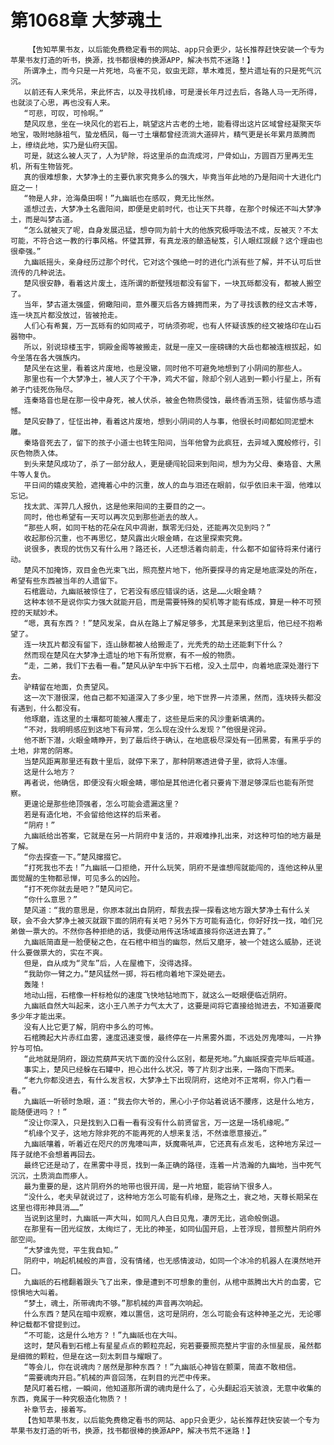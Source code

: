 # 第1068章 大梦魂土
        【告知苹果书友，以后能免费稳定看书的网站、app只会更少，站长推荐赶快安装一个专为苹果书友打造的听书，换源，找书都很棒的换源APP，解决书荒不迷路！】
       所谓净土，而今只是一片死地，鸟雀不见，蚁虫无踪，草木难觅，整片遗址有的只是死气沉沉。
       以前还有人来凭吊，来此怀古，以及寻找机缘，可是漫长年月过去后，各路人马一无所得，也就淡了心思，再也没有人来。
       “可悲，可叹，可怜啊。”
       楚风叹息，坐在一块风化的岩石上，眺望这片古老的土地，能看得出这片区域曾经凝聚天华地宝，吸附地脉祖气，蛰龙栖凤，每一寸土壤都曾经流淌大道碎片，精气更是长年累月蒸腾而上，缭绕此地，实乃是仙府天国。
       可是，就这么被人灭了，人为铲除，将这里杀的血流成河，尸骨如山，方圆百万里再无生机，所有生物皆死。
       真的很难想象，大梦净土的主要仇家究竟多么的强大，毕竟当年此地的乃是阳间十大进化门庭之一！
       “物是人非，沧海桑田啊！”九幽祇也在感叹，竟无比怅然。
       遥想过去，大梦净土名震阳间，即便是史前时代，也让天下共尊，在那个时候还不叫大梦净土，而是叫梦古道。
       “怎么就被灭了呢，自身发展迅猛，想夺同为前十大的他族究极呼吸法不成，反被灭？不太可能，不符合这一教的行事风格。怀璧其罪，有真龙液的酿造秘笈，引人眼红觊觎？这个理由也很牵强。”
       九幽祇摇头，亲身经历过那个时代，它对这个强绝一时的进化门派有些了解，并不认可后世流传的几种说法。
       楚风很安静，看着这片废土，连所谓的断壁残垣都没有留下，一块瓦砾都没有，都被人搬空了。
       当年，梦古道太强盛，俯瞰阳间，意外覆灭后各方蜂拥而来，为了寻找该教的经文古术等，连一块瓦片都没放过，皆被抢走。
       人们心有希冀，万一瓦砾有的如同戒子，可纳须弥呢，也有人怀疑该族的经文被烙印在山石器物中。
       所以，别说琼楼玉宇，铜殿金阁等被搬走，就是一座又一座磅礴的大岳也都被连根拔起，如今坐落在各大强族内。
       楚风坐在这里，看着这片废地，也是没辙，同时他不可避免地想到了小阴间的那些人。
       那里也有一个大梦净土，被人灭了个干净，鸡犬不留，除却个别人逃到一颗小行星上，所有弟子门徒死伤殆尽。
       连秦珞音也是在那一役中身死，被人伏杀，被金色物质侵蚀，最终香消玉殒，徒留伤感与遗憾。
       楚风安静了，怔怔出神，看着这片废地，想到小阴间的人与事，他很长时间都如同泥塑木雕。
       秦珞音死去了，留下的孩子小道士也转生阳间，当年他曾为此疯狂，去异域入魔般修行，引灰色物质入体。
       到头来楚风成功了，杀了一部分敌人，更是硬闯轮回来到阳间，想为为父母、秦珞音、大黑牛等人复仇。
       平日间的嬉皮笑脸，遮掩着心中的沉重，故人的血与泪还在眼前，似乎依旧未干涸，他难以忘记。
       找太武、浑羿几人报仇，这是他来阳间的主要目的之一。
       同时，他也希望有一天可以再次见到那些逝去的故人。
       “那些人啊，如同干枯的花朵在风中凋谢，飘零无归处，还能再次见到吗？”
       收起那份沉重，也不再思忆，楚风露出火眼金睛，在这里探索究竟。
       说很多，表现的忧伤又有什么用？路还长，人还想活着向前走，什么都不如留待将来付诸行动。
       楚风不加掩饰，双目金色光束飞出，照亮整片地下，他所要探寻的肯定是地底深处的所在，希望有些东西被当年的人遗留下。
       石棺震动，九幽祇被惊住了，它若没有感应错误的话，这是……火眼金睛？
       这种本领不是说你实力强大就能开启，而是需要特殊的契机等才能有练成，算是一种不可预控的天赋妙术。
       “嗯，真有东西？！”楚风发呆，自从在路上了解足够多，尤其是来到这里后，他已经不抱希望了。
       连一块瓦片都没有留下，连山脉都被人给搬走了，光秃秃的劫土还能剩下什么？
       然而现在楚风在大梦净土遗址的地下有所觉察，有不一般的物质。
       “走，二弟，我们下去看一看。”楚风从驴车中拆下石棺，没入土层中，向着地底深处潜行下去。
       驴精留在地面，负责望风。
       这一次下潜很深，他自己都不知道深入了多少里，地下世界一片漆黑，然而，连块砖头都没有遇到，什么都没有。
       他琢磨，连这里的土壤都可能被人攫走了，这些是后来的风沙重新填满的。
       “不对，我明明感应到这地下有异常，怎么现在没什么发现？”他很是诧异。
       他不断下潜，火眼金睛睁开，到了最后终于确认，在地底极尽深处有一团黑雾，有黑乎乎的土地，非常的阴寒。
       当楚风距离那里还有数十里后，就停下来了，那种阴寒透进骨子里，欲将人冻僵。
       这是什么地方？
       再者说，他确信，即便没有火眼金睛，哪怕是其他进化者只要肯下潜足够深后也能有所觉察。
       更遑论是那些绝顶强者，怎么可能会遗漏这里？
       若是有造化地，不会留给他这样的后来者。
       “阴府！”
       九幽祇给出答案，它就是在另一片阴府中复活的，并艰难挣扎出来，对这种可怕的地方最是了解。
       “你去探查一下。”楚风撺掇它。
       “打死我也不去！”九幽祇一口拒绝，开什么玩笑，阴府不是谁想闯就能闯的，连他这种从里面觉醒的生物都忌惮，可见多么的凶险。
       “打不死你就去是吧？”楚风问它。
       “你什么意思？”
       楚风道：“我的意思是，你原本就出自阴府，帮我去探一探看这地方跟大梦净土有什么关联，会不会大梦净土被灭就跟下面的阴府有关吧？另外下方可能有造化，你好好找一找，咱们兄弟做一票大的。不然你各种拒绝的话，我便动用传送场域直接将你送进去算了。”
       九幽祇简直是一脸便秘之色，在石棺中相当的幽怨，然后又磨牙，被一个娃这么威胁，还说什么要做票大的，实在不爽。
       但是，自从成为“灵车”后，人在屋檐下，没得选择。
       “我助你一臂之力。”楚风猛然一掷，将石棺向着地下深处砸去。
       轰隆！
       地动山摇，石棺像一杆标枪似的速度飞快地钻地而下，就这么一眨眼便临近阴府。
       九幽祇自然大叫起来，这小王八羔子力气太大了，这要是间将它直接给抛进去，不知道要爬多少年才能出来。
       没有人比它更了解，阴府中多么的可怖。
       石棺腾起大片赤红血雾，速度迅速变慢，最终停在一片黑雾外面，不远处厉鬼嚎叫，一片狰狞与可怕。
       “此地就是阴府，跟边荒葫芦天坑下面的没什么区别，都是死地。”九幽祇探查完毕后喊道。
       事实上，楚风已经躲在石罐中，担心出什么状况，等了片刻才出来，一路向下而来。
       “老九你都没进去，有什么发言权，大梦净土下出现阴府，这绝对不正常啊，你入门看一看。”
       九幽祇一听顿时急眼，道：“我去你大爷的，黑心小子你站着说话不腰疼，这是什么地方，能随便进吗？！”
       “没让你深入，只是找到入口看一看有没有什么前贤留言，万一这是一场机缘呢。”
       “机缘个叉子，这地方除非死的不能再死的人想来复活，不然谁愿意接近。”
       九幽祇嚷着，听着近在咫尺的厉鬼嚎叫声，妖魔嘶吼声，它还真有点发毛，这种地方呆过一阵子就绝不会想着再回去。
       最终它还是动了，在黑雾中寻觅，找到一条正确的路径，连着一片浩瀚的九幽地，当中死气沉沉，土质淌血而瘆人。
       最为重要的是，这片阴府外的地带也很开阔，是一片地窟，能容纳下很多人。
       “没什么，老夫早就说过了，这种地方怎么可能有机缘，是殇之土，衰之地，天尊长期呆在这里也得形神具消……”
       当说到这里时，九幽祇一声大叫，如同凡人白日见鬼，凄厉无比，逃命般倒退。
       在那里有一团光绽放，太绚烂了，无比的神圣，如同仙国开启，上苍浮现，普照整片阴府外部空间。
       “大梦谁先觉，平生我自知。”
       阴府中，响起机械般的声音，没有情绪，也无感情波动，如同一个冰冷的机器人在漠然地开口。
       九幽祇的石棺翻着跟头飞了出来，像是遭到不可想象的重创，从棺中蒸腾出大片的血雾，它惊惧地大叫着。
       “梦土，魂土，所带魂肉不够。”那机械的声音再次响起。
       什么东西？楚风在暗中观察，难以置信，这可是阴府，怎么可能会有这种神圣之光，无论哪种记载都不曾提到过。
       “不可能，这是什么地方？！”九幽祇也在大叫。
       这时，楚风看到石棺上有星星点点的颗粒亮起，宛若要要照亮整片宇宙的永恒星辰，虽然都是细微的颗粒，但是在这一刻太刺目与耀眼了。
       “等会儿，你在说魂肉？居然是那种东西？！”九幽祇心神皆在颤栗，简直不敢相信。
       “需要魂肉开启。”机械的声音回荡，在刺目的光芒中传来。
       楚风盯着石棺，一瞬间，他知道那所谓的魂肉是什么了，心头翻起滔天骇浪，无意中收集的东西，竟属于一种究极造化物质？！
       补章节去，接着写。
       【告知苹果书友，以后能免费稳定看书的网站、app只会更少，站长推荐赶快安装一个专为苹果书友打造的听书，换源，找书都很棒的换源APP，解决书荒不迷路！】